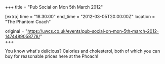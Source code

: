 +++
title = "Pub Social on Mon 5th March 2012"

[extra]
time = "18:30:00"
end_time = "2012-03-05T20:00:00Z"
location = "The Phantom Coach"

original = "https://uwcs.co.uk/events/pub-social-on-mon-5th-march-2012-1474489058778/"    
+++

You know what's delicious? Calories and cholesterol, both of which you can buy for reasonable prices here at the Phoach\!

